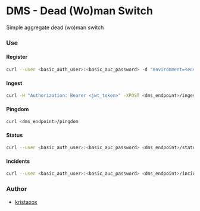 # DMS - Dead (Wo)man Switch
Simple aggregate dead (wo)man switch

### Use

#### Register
```bash
curl --user <basic_auth_user>:<basic_auc_password> -d "environment=<environment_name>" <dms_endpoint>/register
```

#### Ingest
```bash
curl -H "Authorization: Bearer <jwt_token>" -XPOST <dms_endpoint>/ingest
```

#### Pingdom
```bash
curl <dms_endpoint>/pingdom
```

#### Status
```bash
curl --user <basic_auth_user>:<basic_auc_password> <dms_endpoint>/status
```

#### Incidents
```bash
curl --user <basic_auth_user>:<basic_auc_password> <dms_endpoint>/incidents
```

### Author
- [kristaxox](https://github.com/kristaxox)
